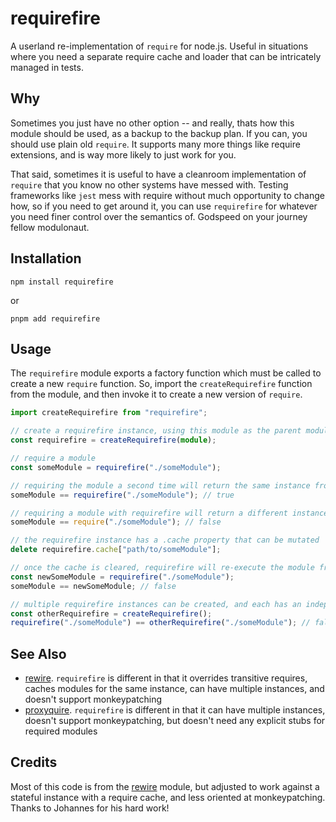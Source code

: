 # requirefire

A userland re-implementation of `require` for node.js. Useful in situations where you need a separate require cache and loader that can be intricately managed in tests.

## Why

Sometimes you just have no other option -- and really, thats how this module should be used, as a backup to the backup plan. If you can, you should use plain old `require`. It supports many more things like require extensions, and is way more likely to just work for you.

That said, sometimes it is useful to have a cleanroom implementation of `require` that you know no other systems have messed with. Testing frameworks like `jest` mess with require without much opportunity to change how, so if you need to get around it, you can use `requirefire` for whatever you need finer control over the semantics of. Godspeed on your journey fellow modulonaut.

## Installation

```
npm install requirefire
```

or

```
pnpm add requirefire
```

## Usage

The `requirefire` module exports a factory function which must be called to create a new `require` function. So, import the `createRequirefire` function from the module, and then invoke it to create a new version of `require`.

```typescript
import createRequirefire from "requirefire";

// create a requirefire instance, using this module as the parent module
const requirefire = createRequirefire(module);
```

```typescript
// require a module
const someModule = requirefire("./someModule");

// requiring the module a second time will return the same instance from a cache, same as normal `require`
someModule == requirefire("./someModule"); // true

// requiring a module with requirefire will return a different instance of the same module than normal `require`
someModule == require("./someModule"); // false

// the requirefire instance has a .cache property that can be mutated
delete requirefire.cache["path/to/someModule"];

// once the cache is cleared, requirefire will re-execute the module from disk when required again
const newSomeModule = requirefire("./someModule");
someModule == newSomeModule; // false

// multiple requirefire instances can be created, and each has an independent require cache
const otherRequirefire = createRequirefire();
requirefire("./someModule") == otherRequirefire("./someModule"); // false
```

## See Also

- [rewire](https://github.com/jhnns/rewire). `requirefire` is different in that it overrides transitive requires, caches modules for the same instance, can have multiple instances, and doesn't support monkeypatching
- [proxyquire](https://github.com/thlorenz/proxyquire). `requirefire` is different in that it can have multiple instances, doesn't support monkeypatching, but doesn't need any explicit stubs for required modules

## Credits

Most of this code is from the [rewire](https://github.com/jhnns/rewire) module, but adjusted to work against a stateful instance with a require cache, and less oriented at monkeypatching. Thanks to Johannes for his hard work!
